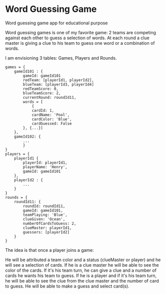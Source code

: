 # Word Guessing Game

Word guessing game app for educational purpose

Word guessing games is one of my favorite game: 2 teams are competing against each other to guess a selection of words. At each round a clue master is giving a clue to his team to guess one word or a combination of words.

I am envisioning 3 tables: Games, Players and Rounds.

```
games = {
    gameId101 : {   
        gameId: gameId101
        redTeam: [playerId1, playerId2],
        blueTeam: [playerId3, playerId4]
        redTeamScore: 0,
        blueTeamScore: 2,
        currentRound: roundId11,
        words = [
            {
            cardId: 1,
            cardName: 'Pool',
            cardColor: 'Blue',
            cardGuessed: False
        }, {...}]
    },
    gameId102: {
        ...
        }
}
players = {
    playerId1 {
        playerId: playerId1,
        playerName: 'Henry',
        gameId: gameId101
    },
    playerId2 : {
        ...
    }
}
rounds = {
    roundId11: {
        roundId: roundId11,
        gameId: gameId101,
        teamPlaying: 'Blue',
        clueGiven: 'Ocean',
        numberOfCardsToGuess: 2,
        clueMaster: playerId1,
        guessers: [playerId2]
    }
}
```

The idea is that once a player joins a game:

He will be attributed a team color and a status (clueMaster or player) and he will see a selection of cards.
If he is a clue master he will be able to see the color of the cards. If it's his team turn, he can give a clue and a number of cards he wants his team to guess.
If he is a player and if it's his team turn, he will be able to see the clue from the clue master and the number of card to guess. He will be able to make a guess and select card(s).
